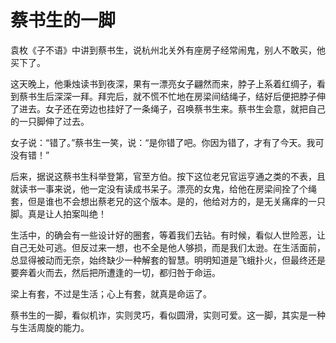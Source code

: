 # 蔡书生的一脚

袁枚《子不语》中讲到蔡书生，说杭州北关外有座房子经常闹鬼，别人不敢买，他买下了。 

这天晚上，他秉烛读书到夜深，果有一漂亮女子翩然而来，脖子上系着红绸子，看到蔡书生后深深一拜。拜完后，就不慌不忙地在房梁间结绳子，结好后便把脖子伸了进去。女子还在旁边也挂好了一条绳子，召唤蔡书生来。蔡书生会意，就把自己的一只脚伸了过去。 

女子说：“错了。”蔡书生一笑，说：“是你错了吧。你因为错了，才有了今天。我可没有错！” 

后来，据说这蔡书生科举登第，官至方伯。按下这位老兄官运亨通之类的不表，且就读书一事来说，他一定没有读成书呆子。漂亮的女鬼，给他在房梁间拴了个绳套，但是谁也不会想出蔡老兄的这个版本。是的，他给对方的，是无关痛痒的一只脚。真是让人拍案叫绝！ 

生活中，的确会有一些设计好的圈套，等着我们去钻。有时候，看似人世险恶，让自己无处可逃。但反过来一想，也不全是他人够损，而是我们太逊。在生活面前，总显得被动而无奈，始终缺少一种解套的智慧。明明知道是飞蛾扑火，但最终还是要奔着火而去，然后把所遭逢的一切，都归咎于命运。 

梁上有套，不过是生活；心上有套，就真是命运了。 

蔡书生的一脚，看似机诈，实则灵巧，看似圆滑，实则可爱。这一脚，其实是一种与生活周旋的能力。